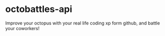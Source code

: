 # octobattles-api
Improve your octopus with your real life coding xp form github, and battle your coworkers!
